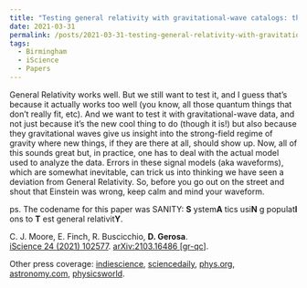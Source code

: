 ```yaml
---
title: "Testing general relativity with gravitational-wave catalogs: the insidious nature of waveform systematics"
date: 2021-03-31
permalink: /posts/2021-03-31-testing-general-relativity-with-gravitational-wave-catalogs-the-insidious-nature-of-waveform-systematics
tags:
  - Birmingham
  - iScience
  - Papers
---
```


General Relativity works well. But we still want to test it, and I guess that’s because it actually works too well (you know, all those quantum things that don’t really fit, etc). And we want to test it with gravitational-wave data, and not just because it’s the new cool thing to do (though it is!) but also because they gravitational waves give us insight into the strong-field regime of gravity where new things, if they are there at all, should show up. Now, all of this sounds great but, in practice, one has to deal with the actual model used to analyze the data. Errors in these signal models (aka waveforms), which are somewhat inevitable, can trick us into thinking we have seen a deviation from General Relativity. So, before you go out on the street and shout that Einstein was wrong, keep calm and mind your waveform.

ps. The codename for this paper was SANITY: **S** ystem**A** tics usi**N** g populat**I** ons to **T** est general relativit**Y**.

C. J. Moore, E. Finch, R. Buscicchio, **D. Gerosa**.\
[iScience 24 (2021) 102577](https://www.sciencedirect.com/science/article/pii/S2589004221005459). [arXiv:2103.16486   [gr-qc]](https://arxiv.org/abs/2103.16486).

Other press coverage: [indiescience](<https://insidescience.org/news/tests-general-relativity-gravitational-waves-can-go-awry>), [sciencedaily](<https://www.sciencedaily.com/releases/2021/06/210616113829.htm>), [phys.org](<https://phys.org/news/2021-06-einstein-theory-relativity-small-errors.html>), [astronomy.com](<https://astronomy.com/news/2021/06/tests-of-general-relativity-with-gravitational-waves-can-go-awry>), [physicsworld](<https://physicsworld.com/a/caution-needed-when-testing-einsteins-general-relativity-using-gravitational-waves/>).



